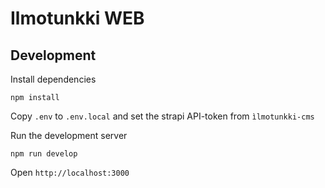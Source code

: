 # Ilmotunkki WEB
## Development

Install dependencies

`npm install`

Copy `.env` to `.env.local` and set the strapi API-token from `ìlmotunkki-cms`

Run the development server

`npm run develop`

Open `http://localhost:3000`
